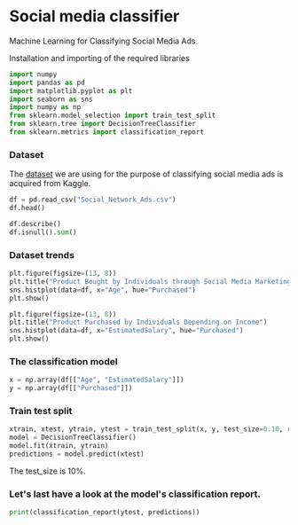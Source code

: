 # Social media classifier
Machine Learning for Classifying Social Media Ads

Installation and importing of the required libraries

```python
import numpy
import pandas as pd
import matplotlib.pyplot as plt
import seaborn as sns
import numpy as np
from sklearn.model_selection import train_test_split
from sklearn.tree import DecisionTreeClassifier
from sklearn.metrics import classification_report
```

### Dataset
The [dataset](https://medium.com/r/?url=https%3A%2F%2Fwww.kaggle.com%2Fdatasets%2Fd4rklucif3r%2Fsocial-network-ads) we are using for the purpose of classifying social media ads is acquired from Kaggle.

```python
df = pd.read_csv("Social_Network_Ads.csv")
df.head()
```

```python
df.describe()
df.isnull().sum()
```

### Dataset trends

```python
plt.figure(figsize=(13, 8))
plt.title("Product Bought by Individuals through Social Media Marketing")
sns.histplot(data=df, x="Age", hue="Purchased")
plt.show()
```

```python
plt.figure(figsize=(13, 8))
plt.title("Product Purchased by Individuals Depending on Income")
sns.histplot(data=df, x="EstimatedSalary", hue="Purchased")
plt.show()
```

### The classification model

```python
x = np.array(df[["Age", "EstimatedSalary"]])
y = np.array(df[["Purchased"]])
```

### Train test split

```python
xtrain, xtest, ytrain, ytest = train_test_split(x, y, test_size=0.10, random_state=42)
model = DecisionTreeClassifier()
model.fit(xtrain, ytrain)
predictions = model.predict(xtest)
```
The test_size is 10%.

### Let's last have a look at the model's classification report.

```python
print(classification_report(ytest, predictions))
```






